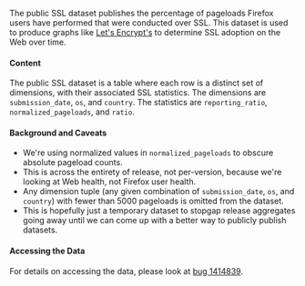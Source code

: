 The public SSL dataset publishes the percentage of pageloads Firefox users have performed
that were conducted over SSL. This dataset is used to produce graphs like
[Let's Encrypt's](https://letsencrypt.org/stats/) to determine SSL adoption on the Web
over time.

#### Content

The public SSL dataset is a table where each row is a distinct set of dimensions, with their
associated SSL statistics. The dimensions are `submission_date`, `os`, and `country`. The
statistics are `reporting_ratio`, `normalized_pageloads`, and `ratio`.

#### Background and Caveats

* We're using normalized values in `normalized_pageloads` to obscure absolute pageload counts.
* This is across the entirety of release, not per-version, because we're looking at Web health,
not Firefox user health.
* Any dimension tuple (any given combination of `submission_date`, `os`, and `country`) with 
fewer than 5000 pageloads is omitted from the dataset.
* This is hopefully just a temporary dataset to stopgap release aggregates going away
until we can come up with a better way to publicly publish datasets.

#### Accessing the Data

For details on accessing the data, please look at
[bug 1414839](https://bugzilla.mozilla.org/show_bug.cgi?id=1414839).
